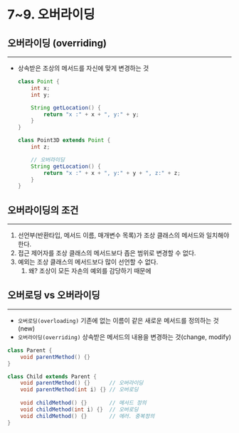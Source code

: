 # 7~9. 오버라이딩

## 오버라이딩 (overriding)

---

- 상속받은 조상의 메서드를 자신에 맞게 변경하는 것
    
    ```java
    class Point {
    	int x;
    	int y;
    
    	String getLocation() {
    		return "x :" + x + ", y:" + y;
    	}
    }
    
    class Point3D extends Point {
    	int z;
    
    	// 오버라이딩
    	String getLocation() {
    		return "x :" + x + ", y:" + y + ", z:" + z;
    	}
    }
    ```
    

## 오버라이딩의 조건

---

1. 선언부(반환타입, 메서드 이름, 매개변수 목록)가 조상 클래스의 메서드와 일치해야 한다.
2. 접근 제어자를 조상 클래스의 메서드보다 좁은 범위로 변경할 수 없다.
3. 예외는 조상 클래스의 메서드보다 많이 선언할 수 없다.
    1. 왜? 조상이 모든 자손의 예외를 감당하기 때문에

## 오버로딩 vs 오버라이딩

---

- `오버로딩(overloading)` 기존에 없는 이름이 같은 새로운 메서드를 정의하는 것(new)
- `오버라이딩(overriding)` 상속받은 메서드의 내용을 변경하는 것(change, modify)

```java
class Parent {
	void parentMethod() {}
}

class Child extends Parent {
	void parentMethod() {}      // 오버라이딩
	void parentMethod(int i) {} // 오버로딩
	
	void childMethod() {}       // 메서드 정의
	void childMethod(int i) {}  // 오버로딩
	void childMethod() {}       // 에러. 중복정의
}
```
